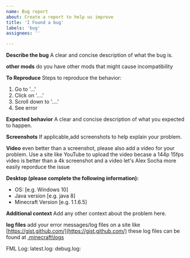```yaml
---
name: Bug report
about: Create a report to help us improve
title: 'I Found a bug'
labels: 'bug'
assignees: ''

---
```




**Describe the bug**
A clear and concise description of what the bug is.

**other mods**
do you have other mods that might cause incompatibility 

**To Reproduce**
Steps to reproduce the behavior:
1. Go to '...'
2. Click on '....'
3. Scroll down to '....'
4. See error

**Expected behavior**
A clear and concise description of what you expected to happen.

**Screenshots**
If applicable,add screenshots to help explain your problem.

**Video**
even better than a screenshot, please also add a video for your problem. Use a site like YouTube to upload the video becase a 144p 15fps video is better than a 4k screenshot and a video let's Alex Socha more easily reporduce the issue  

**Desktop (please complete the following information):**
 - OS: [e.g. Windows 10]
 - Java version [e.g. java 8]
 - Minecraft Version [e.g. 1.1.6.5]


**Additional context**
Add any other context about the problem here.

**log files**
add your error messages/log files on a site like [https://gist.github.com/](https://gist.github.com/) these log files can be found at [.minecraft\logs](https://ecocitycraft.com/forum/wiki/minecraft-client-logs/#:~:text=Type%20in%20%25appdata%25%20in%20the,field(as%20shown%20below).&text=Open%20your%20.,a%20folder%20called%20%22logs%22.)


FML Log:
latest.log:
debug.log:
